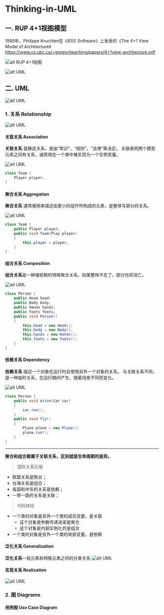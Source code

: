 # Thinking-in-UML

## 一. RUP 4+1视图模型
1995年，Philippe Kruchten在《IEEE Software》上发表的《The 4+1 View Model of Architecture》
https://www.cs.ubc.ca/~gregor/teaching/papers/4+1view-architecture.pdf

![alt RUP 4+1视图](images/4_1_view.jpg)


![alt UML ](images/4+1ViewModel.png)

## 二. UML
![alt UML ](images/UML.png)
### 1. 关系 Relationship

![alt UML ](images/Relationships.png)

#### 关联关系 Association

**关联关系** 是静态关系，是由“常识“，“规则”，“法律”等决定。
关联表明两个模型元素之间有关系，通常用在一个类中被实现为一个实例变量。

![alt UML ](images/Associations.GIF)

```java
class Team {   
    Player player;   
}
```
#### 聚合关系 Aggregation

**聚合关系** 通常被用来描述由更小的组件所构成的元素，是整体与部分的关系。

![alt UML ](images/Aggregation.png)
```java
class Team {   
    public Player player;   
    public void Team(Play player)
    {
        this.player = player;
    }
}
```
#### 组合关系 Composition

**组合关系**是一种强依赖的特殊聚合关系，如果整体不在了，部分也将消亡。

![alt UML ](images/Composition.png)
```java
class Person {   
    public Head head;   
    public Body body;   
    public Hands hands;   
    public Foots foots;   
    public void Person()
    {
        this.head = new Head();
        this.body = new Body();
        this.hands = new Hands();
        this.foots = new Foots();
    }
}
```
#### 依赖关系 Dependency

**依赖关系** 描述一个对象在运行时会使用另外一个对象的关系。
与关联关系不同，是一种临时关系，在运行期间产生，随着场景不同而变化。

![alt UML ](images/Dependency.png)
```java
class Person {   
    public void drive(Car car)
    {
        car.run();
    }
    public void fly()
    {
        Plane plane = new Plane();
        plane.run();
    }
}
```
* * * 
  
**聚合和组合都属于关联关系，区别就是生命周期的差异。**

> 国际关系比喻 
* 欧盟关系是聚合；
* 台海关系是组合；
* 各国和中东的关系是依赖；
* 一带一路的关系是关联；
> 代码体现 
* 一个类的对象是另外一个类的成员变量，是关联
     * 这个对象是参数传递进来是聚合
     * 这个对象是内部实例化的是组合 
* 一个类的对象是另外一个类的局部变量，是依赖


#### 泛化关系 Generalization
**泛化关系**一般元素和特殊元素之间的分类关系
![alt UML ](images/Generalization.png)
#### 实现关系 Realization

![alt UML ](images/Realization.png)
### 2. 图 Diagrams

#### 用例图 Use Case Diagram
